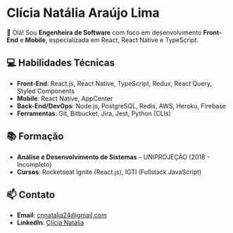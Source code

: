 # Clícia Natália Araújo Lima

👋 Olá! Sou **Engenheira de Software** com foco em desenvolvimento **Front-End** e **Mobile**, especializada em React, React Native e TypeScript.

## 💻 Habilidades Técnicas

- **Front-End**: React.js, React Native, TypeScript, Redux, React Query, Styled Components  
- **Mobile**: React Native, AppCenter  
- **Back-End/DevOps**: Node.js, PostgreSQL, Redis, AWS, Heroku, Firebase  
- **Ferramentas**: Git, Bitbucket, Jira, Jest, Python (CLIs)  

## 📚 Formação

- **Análise e Desenvolvimento de Sistemas** – UNIPROJEÇÃO (2018 - Incompleto)  
- **Cursos**: Rocketseat Ignite (React.js), IGTI (Fullstack JavaScript)  

## 📫 Contato

- **Email**: [cnnatalia24@gmail.com](mailto:cnnatalia24@gmail.com)
- **LinkedIn**: [Clícia Natália](https://www.linkedin.com/in/nataliaaraujolima/)  
